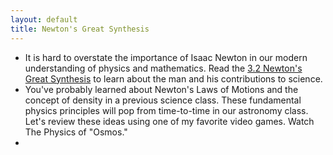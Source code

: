 ```yaml
---
layout: default
title: Newton's Great Synthesis
---
```


- It is hard to overstate the importance of Isaac Newton in our modern understanding of physics and mathematics. Read the [3.2 Newton's Great Synthesis](https://openstax.org/books/astronomy-2e/pages/3-2-newtons-great-synthesis) to learn about the man and his contributions to science.
- You've probably learned about Newton's Laws of Motions and the concept of density in a previous science class. These fundamental physics principles will pop from time-to-time in our astronomy class. Let's review these ideas using one of my favorite video games. Watch The Physics of "Osmos."
-  
